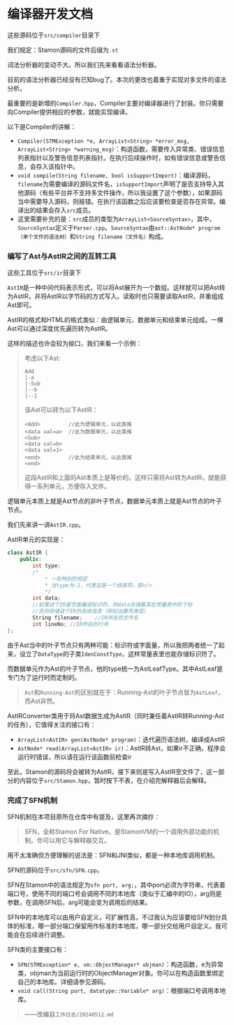 # 编译器开发文档

这些源码位于``src/compiler``目录下

我们规定：Stamon源码的文件后缀为``.st``

词法分析器的变动不大。所以我们先来看看语法分析器。

目前的语法分析器已经没有已知bug了。本次的更改也着重于实现对多文件的语法分析。

最重要的是新增的``Compiler.hpp``，Compiler主要对编译器进行了封装。你只需要向Compiler提供相应的参数，就能实现编译。

以下是Compiler的讲解：

* ``Compiler(STMException *e, ArrayList<String> *error_msg, ArrayList<String> *warning_msg)``：构造函数，需要传入异常类、错误信息列表指针以及警告信息列表指针。在执行后续操作时，如有错误信息或警告信息，会存入该指针中。
* ``void compile(String filename, bool isSupportImport)``：编译源码，``filename``为需要编译的源码文件名，``isSupportImport``声明了是否支持导入其他源码（有些平台并不支持多文件操作，所以我设置了这个参数），如果源码当中需要导入源码，则报错。在执行该函数之后应该要检查是否存在异常。编译出的结果会存入``src``成员。
* 这里需要补充的是：``src``成员的类型为``ArrayList<SourceSyntax>``，其中，``SourceSyntax``定义于``Parser.cpp``。``SourceSyntax``由``ast::AstNode* program（单个文件的语法树）``和``String filename（文件名）``构成。

### 编写了Ast与AstIR之间的互转工具

这些工具位于``src/ir``目录下

``AstIR``是一种中间代码表示形式，可以将Ast展开为一个数组。这样就可以把Ast转为AstIR，并将AstIR以字节码的方式写入。读取时也只需要读取AstIR，并重组成Ast即可。

AstIR的格式和HTML的格式类似：由逻辑单元、数据单元和结束单元组成。一棵Ast可以通过深度优先遍历转为AstIR。

这样的描述也许会较为拗口，我们来看一个示例：

> 考虑以下Ast:
> ```
> Add
> |-a
> |-Sub
> |--b
> |--1
> ```
> 该Ast可以转为以下AstIR：
> ```
> <Add>         //此为逻辑单元，以此类推
> <data val=a>  //此为数据单元，以此类推
> <Sub>
> <data val=b>
> <data val=1>
> <end>         //此为结束单元，以此类推
> <end>
> ```
> 这段AstIR和上面的Ast本质上是等价的。这样只需将Ast转为AstIR，就能获得一系列单元，方便存入文件。

逻辑单元本质上就是Ast节点的非叶子节点，数据单元本质上就是Ast节点的叶子节点。

我们先来讲一讲``AstIR.cpp``。

AstIR单元的实现是：

```C++
class AstIR {
    public:
        int type;
        /*
            * 一些特别的规定
            * 当type为-1，代表这是一个结束符，即</>
            */
        int data;
        //如果这个IR是字面量或标识符，则data存储着其在常量表中的下标
        //否则存储这个IR的具体信息（例如运算符类型）
        String filename;	//IR所在的文件名
        int lineNo;	//IR所在的行号
};
```

由于Ast当中的叶子节点只有两种可能：标识符或字面量，所以我把两者统一了起来，设立了``DataType``的子类``IdenConstType``，这样常量表里也能存储标识符了。

而数据单元作为Ast的叶子节点，他的type统一为AstLeafType。其中AstLeaf是专门为了运行时而定制的。

> ``Ast``和``Running-Ast``的区别就在于：Running-Ast的叶子节点皆为``AstLeaf``，而Ast非然。

AstIRConverter类用于将Ast数据生成为AstIR（同时兼任着AstIR转Running-Ast的任务），它值得关注的接口有：

* ``ArrayList<AstIR> gen(AstNode* program)``：迭代遍历语法树，编译成AstIR
* ``AstNode* read(ArrayList<AstIR> ir)``：AstIR转Ast，如果ir不正确，程序会运行时错误，所以请在运行该函数前检查ir

至此，Stamon的源码将会被转为AstIR，接下来则是写入AstIR至文件了，这一部分的内容位于``src/Stamon.hpp``，暂时按下不表，在介绍完解释器后会解释。


### 完成了SFN机制

SFN机制在本项目原所在仓库中有提及，这里再次摘抄：

> SFN，全称Stamon For Native。是StamonVM的一个调用外部功能的机制。你可以用它与解释器交互。

用不太准确但方便理解的说法是：SFN和JNI类似，都是一种本地库调用机制。

SFN的源码位于``src/sfn/SFN.cpp``。

SFN在Stamon中的语法规定为``sfn port, arg;``，其中port必须为字符串，代表着端口号，使用不同的端口号会调用不同的本地库（类似于汇编中的IO），arg则是参数，在调用SFN后，arg可能会变为调用后的结果。

SFN中的本地库可以由用户自定义，可扩展性高，不过我认为应该要给SFN划分具体的标准，哪一部分端口保留用作标准的本地库，哪一部分交给用户自定义。我可能会在后续进行调整。

SFN类的主要接口有：

* ``SFN(STMException* e, vm::ObjectManager* objman)``：构造函数，e为异常类，objman为当前运行时的ObjectManager对象。你可以在构造函数里绑定自己的本地库。详细请参见源码。
* ``void call(String port, datatype::Variable* arg)``：根据端口号调用本地库。

> ——改编自``工作日志/20240512.md``